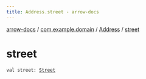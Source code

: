 ```yaml
---
title: Address.street - arrow-docs
---
```


[arrow-docs](../../index.html) / [com.example.domain](../index.html) / [Address](index.html) / [street](./street.html)

# street

`val street: `[`Street`](../-street/index.html)